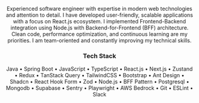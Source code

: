 <p align="center">Experienced software engineer with expertise in modern web technologies and attention to detail. I have developed user-friendly, scalable applications with a focus on React.js ecosystem. I implemented Frontend-Backend integration using Node.js with Backend-for-Frontend (BFF) architecture. Clean code, performance optimization, and continuous learning are my priorities. I am team-oriented and constantly improving my technical skills.</p>

<div align="center">
  
### Tech Stack
<p>
Java • Spring Boot • JavaScript • TypeScript • React.js • Next.js • Zustand • Redux • TanStack Query • TailwindCSS • Bootstrap • Ant Design • Shadcn • React Hook Form • Zod • Node.js • BFF Pattern • Postgresql • Mongodb • Supabase • Sentry • Playwright • AWS Bedrock • Git • ESLint • Slack
</p>
</div>
